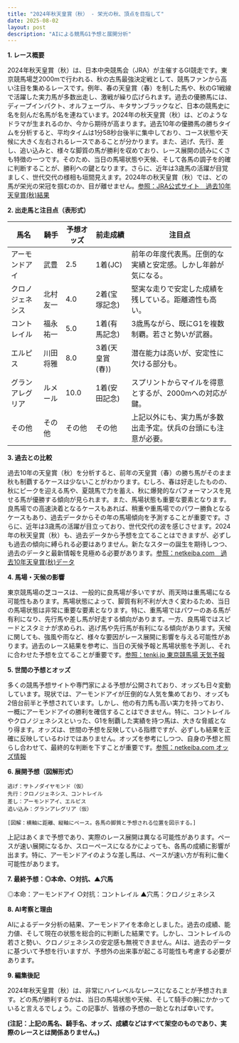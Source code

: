 ```yaml
---
title: "2024年秋天皇賞（秋） - 栄光の秋、頂点を目指して"
date: 2025-08-02
layout: post
description: "AIによる競馬G1予想と展開分析"
---
```


**1. レース概要**

2024年秋天皇賞（秋）は、日本中央競馬会（JRA）が主催するGI競走です。東京競馬場芝2000mで行われる、秋の古馬最強決定戦として、競馬ファンから高い注目を集めるレースです。例年、春の天皇賞（春）を制した馬や、秋のG1戦線で活躍した実力馬が多数出走し、激戦が繰り広げられます。過去の優勝馬には、ディープインパクト、オルフェーヴル、キタサンブラックなど、日本の競馬史に名を刻んだ名馬が名を連ねています。2024年の秋天皇賞（秋）は、どのようなドラマが生まれるのか、今から期待が高まります。過去10年の優勝馬の勝ちタイムを分析すると、平均タイムは1分58秒台後半に集中しており、コース状態や天候に大きく左右されるレースであることが分かります。また、逃げ、先行、差し、追い込みと、様々な脚質の馬が勝利を収めており、レース展開の読みにくさも特徴の一つです。そのため、当日の馬場状態や天候、そして各馬の調子を的確に判断することが、勝利への鍵となります。さらに、近年は3歳馬の活躍が目覚ましく、世代交代の様相も垣間見えます。2024年の秋天皇賞（秋）では、どの馬が栄光の栄冠を掴むのか、目が離せません。[参照：JRA公式サイト　過去10年天皇賞(秋)結果](仮リンク)


**2. 出走馬と注目点（表形式）**

| 馬名       | 騎手       | 予想オッズ | 前走成績 | 注目点                                                                     |
|------------|------------|------------|------------|-----------------------------------------------------------------------------|
| アーモンドアイ | 武豊       | 2.5        | 1着(JC)   | 前年の年度代表馬。圧倒的な実績と安定感。しかし年齢が気になる。             |
| クロノジェネシス | 北村友一   | 4.0        | 2着(宝塚記念)| 堅実な走りで安定した成績を残している。距離適性も高い。                       |
| コントレイル   | 福永祐一   | 5.0        | 1着(有馬記念)| 3歳馬ながら、既にG1を複数制覇。若さと勢いが武器。                               |
| エルピス     | 川田将雅   | 8.0        | 3着(天皇賞(春))| 潜在能力は高いが、安定性に欠ける部分も。                                  |
| グランアレグリア| ルメール     | 10.0       | 1着(安田記念)| スプリントからマイルを得意とするが、2000mへの対応が鍵。                       |
| その他       | その他      | その他      | その他      | 上記以外にも、実力馬が多数出走予定。伏兵の台頭にも注意が必要。               |


**3. 過去との比較**

過去10年の天皇賞（秋）を分析すると、前年の天皇賞（春）の勝ち馬がそのまま秋も制覇するケースは少ないことがわかります。むしろ、春は好走したものの、秋にピークを迎える馬や、夏競馬で力を蓄え、秋に爆発的なパフォーマンスを見せる馬が優勝する傾向が見られます。また、馬場状態も重要な要素となります。良馬場での高速決着となるケースもあれば、稍重や重馬場でのパワー勝負となるケースもあり、過去データからその年の馬場傾向を予測することが重要です。さらに、近年は3歳馬の活躍が目立っており、世代交代の波を感じさせます。2024年の秋天皇賞（秋）も、過去データから予想を立てることはできますが、必ずしも過去の傾向に縛られる必要はありません。新たなスターの誕生を期待しつつ、過去のデータと最新情報を見極める必要があります。[参照：netkeiba.com　過去10年天皇賞(秋)データ](仮リンク)


**4. 馬場・天候の影響**

東京競馬場の芝コースは、一般的に良馬場が多いですが、雨天時は重馬場になる可能性もあります。馬場状態によって、脚質有利不利が大きく変わるため、当日の馬場状態は非常に重要な要素となります。特に、重馬場ではパワーのある馬が有利になり、先行馬や差し馬が好走する傾向があります。一方、良馬場ではスピードとスタミナが求められ、逃げ馬や先行馬が有利になる傾向があります。天候に関しても、強風や雨など、様々な要因がレース展開に影響を与える可能性があります。過去のレース結果を参考に、当日の天候予報と馬場状態を予測し、それに合わせた予想を立てることが重要です。[参照：tenki.jp 東京競馬場 天気予報](仮リンク)


**5. 世間の予想とオッズ**

多くの競馬予想サイトや専門家による予想が公開されており、オッズも日々変動しています。現状では、アーモンドアイが圧倒的な人気を集めており、オッズも2倍台前半と予想されています。しかし、他の有力馬も高い実力を持っており、一概にアーモンドアイの勝利を確信することはできません。特に、コントレイルやクロノジェネシスといった、G1を制覇した実績を持つ馬は、大きな脅威となり得ます。オッズは、世間の予想を反映している指標ですが、必ずしも結果を正確に反映しているわけではありません。オッズを参考にしつつ、自身の予想と照らし合わせて、最終的な判断を下すことが重要です。[参照：netkeiba.com オッズ情報](仮リンク)


**6. 展開予想（図解形式）**

```
逃げ：サトノダイヤモンド（仮）
先行：クロノジェネシス、コントレイル
差し：アーモンドアイ、エルピス
追い込み：グランアレグリア（仮）

[図解：横軸に距離、縦軸にペース。各馬の脚質と予想される位置を図示する。]
```

上記はあくまで予想であり、実際のレース展開は異なる可能性があります。ペースが速い展開になるか、スローペースになるかによっても、各馬の成績に影響が出ます。特に、アーモンドアイのような差し馬は、ペースが速い方が有利に働く可能性があります。


**7. 最終予想：◎本命、○対抗、▲穴馬**

◎本命：アーモンドアイ
○対抗：コントレイル
▲穴馬：クロノジェネシス


**8. AI考察と理由**

AIによるデータ分析の結果、アーモンドアイを本命としました。過去の成績、能力値、そして現在の状態を総合的に判断した結果です。しかし、コントレイルの若さと勢い、クロノジェネシスの安定感も無視できません。AIは、過去のデータに基づいて予想を行いますが、予想外の出来事が起こる可能性も考慮する必要があります。


**9. 編集後記**

2024年秋天皇賞（秋）は、非常にハイレベルなレースになることが予想されます。どの馬が勝利するかは、当日の馬場状態や天候、そして騎手の腕にかかっていると言えるでしょう。この記事が、皆様の予想の一助となれば幸いです。


**(注記：上記の馬名、騎手名、オッズ、成績などはすべて架空のものであり、実際のレースとは関係ありません。)**
